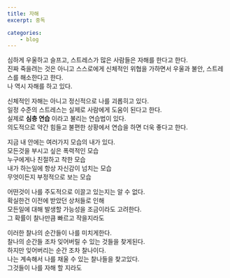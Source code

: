 ```yaml
---
title: 자해
excerpt: 중독

categories:
    - blog
---
```


심하게 우울하고 슬프고, 스트레스가 많은 사람들은 자해를 한다고 한다.    
진짜 죽을려는 것은 아니고 스스로에게 신체적인 위협을 가하면서 우울과 불안, 스트레스를 해소한다고 한다.    
나 역시 자해를 하고 있다.    

신체적인 자해는 아니고 
정신적으로 나를 괴롭히고 있다.    
일정 수준의 스트레스는 실제로 사람에게 도움이 된다고 한다.    
실제로 **심층 연습** 이라고 불리는 연습법이 있다.    
의도적으로 약간 힘들고 불편한 상황에서 연습을 하면 더욱 좋다고 한다.    

지금 내 안에는 여러가지 모습의 내가 있다.    
모든것을 부시고 싶은 폭력적인 모습    
누구에게나 친절하고 착한 모습    
내가 하는일에 항상 자신감이 넘치는 모습    
무엇이든지 부정적으로 보는 모습    

어떤것이 나를 주도적으로 이끌고 있는지는 알 수 없다.    
확실한건 이전에 받았던 상처들로 인해    
모든일에 대해 발생할 가능성을 조금이라도 고려한다.    
그 확률이 찰나만큼 빠르고 작을지라도    

이러한 찰나의 순간들이 나를 미치게한다.    
찰나의 순간들 조차 잊어버릴 수 있는 것들을 찾게된다.    
하지만 잊어버리는 순간 조차 찰나이다.    
나는 계속해서 나를 채울 수 있는 찰나들을 찾고있다.    
그것들이 나를 자해 할 지라도    
